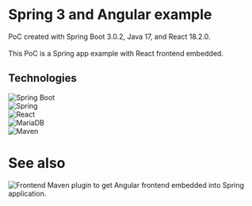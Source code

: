 # Spring 3 and Angular example
PoC created with Spring Boot 3.0.2, Java 17, and React 18.2.0.\
\
This PoC is a Spring app example with React frontend embedded.

## Technologies
![Spring Boot](https://img.shields.io/badge/Spring_Boot-F2F4F9?style=for-the-badge&logo=spring-boot)\
![Spring](https://img.shields.io/badge/Spring-6DB33F?style=for-the-badge&logo=spring&logoColor=white)\
![React](https://img.shields.io/badge/React-20232A?style=for-the-badge&logo=react&logoColor=61DAFB)\
![MariaDB](https://img.shields.io/badge/MariaDB-003545?style=for-the-badge&logo=mariadb&logoColor=white)\
![Maven](https://img.shields.io/badge/apache_maven-C71A36?style=for-the-badge&logo=apachemaven&logoColor=white)

# See also
![Frontend Maven plugin](https://github.com/eirslett/frontend-maven-plugin) to get Angular frontend embedded into Spring application.
